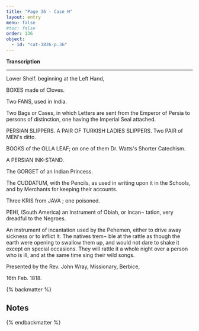 ```yaml
---
title: "Page 36 - Case H"
layout: entry
menu: false
#toc: false
order: 136
object:
  - id: "cat-1826-p.36"
---
```



**Transcription**

---

Lower Shelf. beginning at the Left Hand,


BOXES made of Cloves.

Two FANS, used in India.

Two Bags or Cases, in which Letters are sent from the
Emperor of Persia to persons of distinction, one
having the Imperial Seal attached.

PERSIAN SLIPPERS.
A PAIR OF TURKISH LADIES SLIPPERS.
Two PAIR of MEN's ditto.

BOOKS of the OLLA LEAF; on one of them Dr. Watts's
Shorter Catechism.

A PERSIAN INK-STAND.

The GORGET of an Indian Princess.

The CUDDATUM, with the Pencils, as used in writing
upon it in the Schools, and by Merchants for keeping
their accounts.

Three KRIS from JAVA ; one poisoned.

PEHI, (South America) an Instrument of Obiah, or Incan¬
tation, very dreadful to the Negroes.

An instrument of incantation used by the Pehemen, either
to drive away sickness or to inflict it. The natives trem¬
ble at the rattle as though the earth were opening to
swallow them up, and would not dare to shake it except
on special occasions. They will rattle it a whole night
over a person who is ill, and at the same time sing their
wild songs.

Presented by the Rev. John Wray, Missionary, Berbice,

16th Feb. 1818.

{% backmatter %}

## Notes

{% endbackmatter %}
